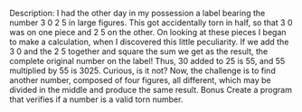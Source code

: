 Description:
I had the other day in my possession a label bearing the number 3 0 2 5 in large figures. This got accidentally torn in half, so that 3 0 was on one piece and 2 5 on the other. On looking at these pieces I began to make a calculation, when I discovered this little peculiarity. If we add the 3 0 and the 2 5 together and square the sum we get as the result, the complete original number on the label! Thus, 30 added to 25 is 55, and 55 multiplied by 55 is 3025. Curious, is it not?
Now, the challenge is to find another number, composed of four figures, all different, which may be divided in the middle and produce the same result.
Bonus
Create a program that verifies if a number is a valid torn number.
